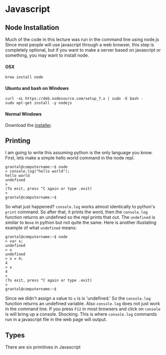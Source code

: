 # Javascript

## Node Installation

Much of the code in this lecture was run in the command line using node.js
Since most people will use javascript through a web browser, this step is completely optional, but if you want to make a server based on javascript or something, you may want to install node.

#### OSX

```
brew install node
```

#### Ubuntu and bash on Windows

```
curl -sL https://deb.nodesource.com/setup_7.x | sudo -E bash -
sudo apt-get install -y nodejs
```

#### Normal Windows

Download the [installer](https://nodejs.org/en/#download).

## Printing

I am going to write this assuming python is the only language you know. 
First, lets make a simple hello world command in the node repl.
```
grantal@computername:~$ node
> console.log("hello world");
hello world
undefined
>
(To exit, press ^C again or type .exit)
>
grantal@computername:~$
```
So what just happened? `console.log` works almost identically to python's `print` command. So after that, it prints the word, then the `console.log` function returns an undefined so the repl prints that out. The `undefined` is similar to `None` in python but not quite the same. Here is another illustating example of what `undefined` means:
```
grantal@computername:~$ node
> var x;
undefined
> x
undefined
> x = 4;
4
> x
4
>
(To exit, press ^C again or type .exit)
>
grantal@computername:~$
```
Since we didn't assign a value to `x` is is 'undefined.' So the `console.log` function returns an undefined variable. Also `console.log` does not just work in the command line. If you press `F12` in most browsers and click on `console` is will bring up a console. Shocking. This is where `console.log` commands run in a javascript file in the web page will output. 

## Types

There are six primitives in Javascript

